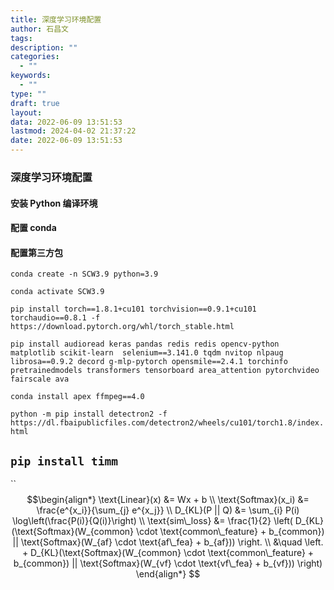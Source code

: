 ```yaml
---
title: 深度学习环境配置
author: 石昌文
tags: 
description: ""
categories:
  - ""
keywords:
  - ""
type: ""
draft: true
layout: 
data: 2022-06-09 13:51:53
lastmod: 2024-04-02 21:37:22
date: 2022-06-09 13:51:53
---
```


### 深度学习环境配置

#### 安装 Python 编译环境

#### 配置 conda

#### 配置第三方包

`conda create -n SCW3.9 python=3.9`

`conda activate SCW3.9`

`pip install torch==1.8.1+cu101 torchvision==0.9.1+cu101 torchaudio==0.8.1 -f https://download.pytorch.org/whl/torch_stable.html`

`pip install audioread keras pandas redis redis opencv-python matplotlib scikit-learn  selenium==3.141.0 tqdm nvitop nlpaug librosa==0.9.2 decord g-mlp-pytorch opensmile==2.4.1 torchinfo pretrainedmodels transformers tensorboard area_attention pytorchvideo fairscale ava`

`conda install apex ffmpeg==4.0`

`python -m pip install detectron2 -f https://dl.fbaipublicfiles.com/detectron2/wheels/cu101/torch1.8/index.html`

`pip install timm`
-
``
$$\begin{align*}
\text{Linear}(x) &= Wx + b \\
\text{Softmax}(x_i) &= \frac{e^{x_i}}{\sum_{j} e^{x_j}} \\
D_{KL}(P || Q) &= \sum_{i} P(i) \log\left(\frac{P(i)}{Q(i)}\right) \\
\text{sim\_loss} &= \frac{1}{2} \left( D_{KL}(\text{Softmax}(W_{common} \cdot \text{common\_feature} + b_{common}) || \text{Softmax}(W_{af} \cdot \text{af\_fea} + b_{af})) \right. \\
&\quad \left. + D_{KL}(\text{Softmax}(W_{common} \cdot \text{common\_feature} + b_{common}) || \text{Softmax}(W_{vf} \cdot \text{vf\_fea} + b_{vf})) \right)
\end{align*}
$$
